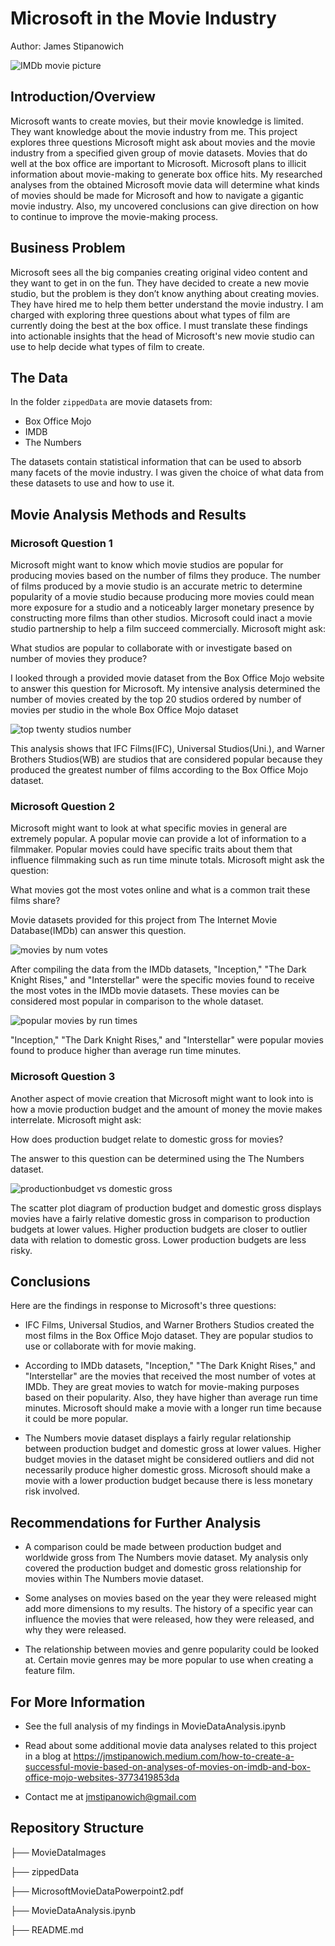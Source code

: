 # Microsoft in the Movie Industry

Author: James Stipanowich

![IMDb movie picture](MovieDataImages/TVlanding.png)

## Introduction/Overview

Microsoft wants to create movies, but their movie knowledge is limited. They want knowledge about the movie industry from me. This project explores three questions Microsoft might ask about movies and the movie industry from a specified given group of movie datasets. Movies that do well at the box office are important to Microsoft. Microsoft plans to illicit information about movie-making to generate box office hits. My researched analyses from the obtained Microsoft movie data will determine what kinds of movies should be made for Microsoft and how to navigate a gigantic movie industry. Also, my uncovered conclusions can give direction on how to continue to improve the movie-making process.

## Business Problem

Microsoft sees all the big companies creating original video content and they want to get in on the fun. They have decided to create a new movie studio, but the problem is they don’t know anything about creating movies. They have hired me to help them better understand the movie industry. I am charged with exploring three questions about what types of film are currently doing the best at the box office. I must translate these findings into actionable insights that the head of Microsoft's new movie studio can use to help decide what types of film to create.

## The Data

In the folder `zippedData` are movie datasets from:

* Box Office Mojo
* IMDB
* The Numbers

The datasets contain statistical information that can be used to absorb many facets of the movie industry. I was given the choice of what data from these datasets to use and how to use it.

## Movie Analysis Methods and Results

### Microsoft Question 1
 
Microsoft might want to know which movie studios are popular for producing movies based on the number of films they produce. The number of films produced by a movie studio is an accurate metric to determine popularity of a movie studio because producing more movies could mean more exposure for a studio and a noticeably larger monetary presence by constructing more films than other studios. Microsoft could inact a movie studio partnership to help a film succeed commercially. Microsoft might ask: 

What studios are popular to collaborate with or investigate based on number of movies they produce?

I looked through a provided movie dataset from the Box Office Mojo website to answer this question for Microsoft. My intensive analysis determined the number of movies created by the top 20 studios ordered by number of movies per studio in the whole Box Office Mojo dataset 

![top twenty studios number](MovieDataImages/moviestudios2.png)

This analysis shows that IFC Films(IFC), Universal Studios(Uni.), and Warner Brothers Studios(WB) are studios that are considered popular because they produced the greatest number of films according to the Box Office Mojo dataset.

### Microsoft Question 2

Microsoft might want to look at what specific movies in general are extremely popular. A popular movie can provide a lot of information to a filmmaker. Popular movies could have specific traits about them that influence filmmaking such as run time minute totals. Microsoft might ask the question:

What movies got the most votes online and what is a common trait these films share?

Movie datasets provided for this project from The Internet Movie Database(IMDb) can answer this question.

![movies by num votes](MovieDataImages/pinkgraph.png)

After compiling the data from the IMDb datasets, "Inception," "The Dark Knight Rises," and "Interstellar" were the specific movies found to receive the most votes in the IMDb movie datasets.  These movies can be considered most popular in comparison to the whole dataset.

![popular movies by run times](MovieDataImages/poprunmoviesedited.png)

"Inception," "The Dark Knight Rises," and "Interstellar" were popular movies found to produce higher than average run time minutes.

### Microsoft Question 3

Another aspect of movie creation that Microsoft might want to look into is how a movie production budget and the amount of money the movie makes interrelate. Microsoft might ask:

How does production budget relate to domestic gross for movies?

The answer to this question can be determined using the The Numbers dataset. 

![productionbudget vs domestic gross](MovieDataImages/pbdgmovies2.png)

The scatter plot diagram of production budget and domestic gross displays movies have a fairly relative domestic gross in comparison to production budgets at lower values. Higher production budgets are closer to outlier data with relation to domestic gross. Lower production budgets are less risky.

## Conclusions

Here are the findings in response to Microsoft's three questions:

- IFC Films, Universal Studios, and Warner Brothers Studios created the most films in the Box Office Mojo dataset. They are popular studios to use or collaborate with for movie making.

- According to IMDb datasets, "Inception," "The Dark Knight Rises," and "Interstellar" are the movies that received the most number of votes at IMDb.  They are great movies to watch for movie-making purposes based on their popularity. Also, they have higher than average run time minutes. Microsoft should make a movie with a longer run time because it could be more popular.

- The Numbers movie dataset displays a fairly regular relationship between production budget and domestic gross at lower values. Higher budget movies in the dataset might be considered outliers and did not necessarily produce higher domestic gross. Microsoft should make a movie with a lower production budget because there is less monetary risk involved.

## Recommendations for Further Analysis

- A comparison could be made between production budget and worldwide gross from The Numbers movie dataset.  My analysis only covered the production budget and domestic gross relationship for movies within The Numbers movie dataset. 

- Some analyses on movies based on the year they were released might add more dimensions to my results. The history of a specific year can influence the movies that were released, how they were released, and why they were released.

- The relationship between movies and genre popularity could be looked at. Certain movie genres may be more popular to use when creating a feature film.

## For More Information

- See the full analysis of my findings in MovieDataAnalysis.ipynb

- Read about some additional movie data analyses related to this project in a blog at https://jmstipanowich.medium.com/how-to-create-a-successful-movie-based-on-analyses-of-movies-on-imdb-and-box-office-mojo-websites-3773419853da

- Contact me at jmstipanowich@gmail.com

## Repository Structure

├── MovieDataImages

├── zippedData

├── MicrosoftMovieDataPowerpoint2.pdf

├── MovieDataAnalysis.ipynb

├── README.md